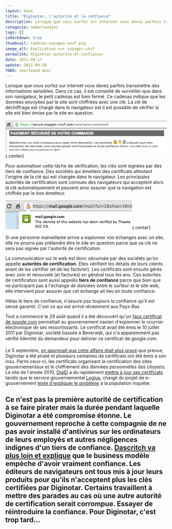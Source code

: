 ```yaml
---
layout: base
title: "Diginotar, l'autorité et la confiance"
description: Lorsque que vous surfez sur Internet vous devez parfois transmettre des informations sensibles. Dans ce cas, il est conseillé de surveiller que dans son naviga
categorie: nederlandjes
tags: []
isMarkdown: true
thumbnail: cadenas-voyages-sncf.png
image_alt: Explication sur voyages-sncf
permalink: diginotar-autorite-et-confiance/
date: 2011-09-17
update: 2011-09-20
TODO: shortened desc
---
```


Lorsque que vous surfez sur Internet vous devez parfois transmettre des informations sensibles. Dans ce cas, il est conseillé de surveiller que dans son navigateur, le petit cadenas est bien fermé. Ce cadenas indique que les données envoyées par le site sont chiffrées avec une clé. La clé de déchiffrage est chargé dans le navigateur est il est possible de vérifier si elle est bien émise par le site en question.

![Explication sur voyages-sncf](cadenas-voyages-sncf.png){.center}

Pour automatiser cette tâche de vérification, les clés sont signées par des tiers de confiance. Des sociétés qui émettent des certificats attestant l'origine de la clé qui est chargée dans le navigateur. Les principales autorités de certification sont connues des navigateurs qui acceptent alors la clé automatiquement et peuvent ainsi assurer que la navigation est chiffrée par le bon émetteur.

![cadenas du navigateur Chrome](cadenas-chrome-gmail.png){.center}

Si une personne malveillante arrive a espionner vos échanges avec un site, elle ne pourra pas prétendre être le site en question parce que sa clé ne sera pas signée par l'autorité de certification.

La communication sur le web est donc sécurisée par des sociétés qu'on appelle **autorités de certification**. Elles vérifient les détails de leurs clients avant de les certifier (et de les facturer). Les certificats sont ensuite gérés avec soin et renouvelé (et facturés) en général tous les ans. Ces  autorités de certification sont aussi appelés **tiers de confiance** parce que bien que ne participant pas à l'échange de données entre le surfeur et le site web, elle intervient pour assurer que cet échange ait lieu en toute confiance.


Hélas le tiers de confiance, n'assure pas toujours la confiance qu'il est sensé garantir. C'est ce qui est arrivé récemment aux Pays-Bas

Tout a commencé le 29 août quand il a été découvert qu'un [faux certificat de google.com](http://www.google.com/hostednews/afp/article/ALeqM5hg3bg9FbZ-AcSAgpmE-1deGgQitg?docId=CNG.3064197b18373026040b9c81ca21df0a.2a1) permettait au gouvernement iranien d'espionner le courrier électronique de ses ressortissants. Le certificat avait été émis le 10 juillet 2011 par Diginotar, société bassée à Beverwijk, qui n'a apparemment pas vérifié lidentité du demandeur pour délivrer ce certificat de google.com.

Le 5 septembre, [on apprenait que cette affaire était plus grave](http://www.securityvibes.fr/menaces-alertes/diginotar-attaque-certificats/) que prévue, Diginotar a été piraté et plusieurs centaines de certificats ont été émis à son insu. Parmi ceux-ci, les certificats organisant la certification des sites gouvernementaux et le chiffrement des données personnelles des citoyens. Le site de l'année 2010, [DigID](http://www.digid.nl/) a du rapidement [mettre à jour ses certificats](http://www.volkskrant.nl/vk/nl/2664/Nieuws/article/detail/2892151/2011/09/05/DigiD-weer-veilig-te-gebruiken-Diginotar-werkte-zelf-volstrekt-onveilig.dhtml) tandis que le service gouvernemental [Logius](http://www.logius.nl/), chargé du projet de e-gouvernement [tente d'expliquer le problème](http://www.rijksoverheid.nl/nieuws/2011/09/06/nieuwsoverzicht-diginotar-problematiek.html) à la population inquiète.

Ce n'est pas la première autorité de certification à se faire pirater mais la durée pendant laquelle Diginotar a été compromise étonne. Le gouvernement reproche à cette compagnie de ne pas avoir installé d'antivirus sur les ordinateurs de leurs employés et autres négligences indignes d'un tiers de confiance. [Dascritch va plus loin et explique](http://dascritch.net/post/2011/09/15/SSL-est-elle) que le business modèle empèche d'avoir vraiment confiance. Les éditeurs de navigateurs ont tous mis à jour leurs produits pour qu'ils n'acceptent plus les clés certifiées par Diginotar. Certains travaillent à mettre des parades au cas où une autre autorité de certification serait corrompue. Essayer de réintroduire la confiance. Pour Diginotar, c'est trop tard...
---
<!-- post notes:
http://www.clubic.com/antivirus-securite-informatique/actualite-445032-affaire-diginotar-nouvel-editeur-certificats-temporairement.html 

http://dascritch.net/post/2011/09/15/SSL-est-elle 
http://www.vasco.com/company/press_room/news_archive/2011/news_diginotar_reports_security_incident.aspx
--->
